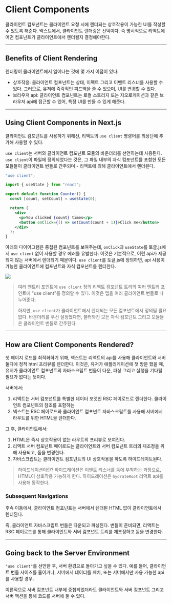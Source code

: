 # Client Components

클라이언트 컴포넌트는 클라이언트 요청 시에 렌더되는 상호작용이 가능한 UI를 작성할 수 있도록 해준다.
넥스트에서, 클라이언트 렌더링은 선택이다. 즉 명시적으로 리액트에 어떤 컴포넌트가 클라이언트에서 렌더될지 결정해야한다.

---

## Benefits of Client Rendering

렌더링이 클라이언트에서 일어나는 것에 몇 가지 이점이 있다:

- 상호작응: 클라이언트 컴포넌트는 상태, 이펙트 그리고 이벤트 리스너를 사용할 수 있다. 그러므로, 유저에 즉각적인 피드백을 줄 수 있으며, UI를 변경할 수 있다.
- 브라우저 api: 클라이언트 컴포넌트는 로컬 스토리지 또는 지오로케이션과 같은 브라우저 api에 접근할 수 있어, 특정 UI를 만들 수 있게 해준다.

---

## Using Client Components in Next.js

클라이언트 컴포넌트를 사용하기 위해선, 리액트의 `use client` 명령어를 최상단에 추가해 사용할 수 있다.

`use client`는 서버와 클라이언트 컴포넌트 모듈의 바운더리를 선언하는데 사용된다. `use client`이 파일에 정의되었다는 것은, 그 파일 내부의 자식 컴포넌트를 포함한 모든 모듈들이 클라이언트 번들로 간주되며 - 리액트에 의해 클라이언트에서 렌더된다.

```jsx
"use client";

import { useState } from "react";

export default function Counter() {
  const [count, setCount] = useState(0);

  return (
    <div>
      <p>You clicked {count} times</p>
      <button onClick={() => setCount(count + 1)}>Click me</button>
    </div>
  );
}
```

아래의 다이어그램은 중첩된 컴포넌트를 보여주는데, `onClick`과 `useState`를 토글.js에서 `use client` 없이 사용할 경우 에러를 유발한다. 이것은 기본적으로, 이런 api가 제공되지 않는 서버에서 렌더되기 때문이다. `use client`를 토글.js에 정의하면, api 사용이 가능한 클라이언트에 컴포넌트와 자식 컴포넌트를 렌더한다.

![](https://nextjs.org/_next/image?url%253D%252Fdocs%252Fdark%252Fuse-client-directive.png%2526w%253D3840%2526q%253D75%2526dpl%253Ddpl_GGqC9f3YC9X7o2mZgeZfBtLubEXa)

> 여러 엔트리 포인트에 `use client` 정의
> 리액트 컴포넌트 트리의 여러 엔트리 포인트에 "use client"를 정의할 수 있다. 이것은 앱을 여러 클라이언트 번들로 나누어준다.
>
> 하지만, `use client`가 클라이언트에서 렌더되는 모든 컴포넌트에서 정의될 필요없다. 바운더리를 우선 설정했다면, 불러와진 모든 자식 컴포넌트 그리고 모듈들은 클라이언트 번들로 간주된다.

---

## How are Client Components Rendered?

첫 페이지 로드를 최적화하기 위해, 넥스트는 리액트의 api를 사용해 클라이언트와 서버 둘다에 정적 html 프리뷰를 렌더한다. 이것은, 유저가 애플리케이션에 첫 방문 했을 때, 유저가 클라이언트 컴포넌트의 자바스크립트 번들이 다운, 파싱 그리고 실행을 기다릴 필요가 없다는 뜻이다.

서버에서:

1. 리액트는 서버 컴포넌트를 특별한 데이터 포맷인 RSC 페이로드로 렌더한다. 클라이언트 컴포넌트의 참조를 포함하는
2. 넥스트는 RSC 페이로드와 클라이언트 컴포넌트 자바스크립트를 사용해 서버에서 라우트를 위한 HTML을 렌더한다.

그 후, 클라이언트에서:

1. HTML은 즉시 상호작용이 없는 라우트의 프리뷰로 보여진다.
2. 리액트 서버 컴포넌트 페이로드는 클라이언트와 서버 컴포넌트 트리의 재조정을 위해 사용되고, 돔을 변경한다.
3. 자바스크립트는 클라이언트 컴포넌트의 UI 상호작용을 하도록 하이드레이트된다.

> 하이드레이션이란?
> 하이드레이션은 이벤트 리스너를 돔에 부착하는 과정으로, HTML이 상호작용 가능하게 한다. 하이드레이션은 `hydrateRoot` 리액트 api를 사용해 동작한다.

### Subsequent Navigations

후속 이동에서, 클라이언트 컴포넌트는 서버에서 렌더된 HTML 없이 클라이언트에서 렌더된다.

즉, 클라이언트 자바스크립트 번들은 다운되고 파싱된다. 번들이 준비되면, 리액트는 RSC 페이로드를 통해 클라이언트와 서버 컴포넌트 트리를 재조정하고 돔을 변경한다.

---

## Going back to the Server Environment

`"use client"`를 선언한 후, 서버 환경으로 돌아가고 싶을 수 있다. 예를 들어, 클라이언트 번들 사이즈를 줄이거나, 서버에서 데이터를 페치, 또는 서버에서만 사용 가능한 api를 사용할 경우.

이론적으로 서버 컴포넌트 내부에 중첩되었더라도 클라이언트와 서버 컴포넌트 그리고 서버 액션을 통해 코드를 서버에 둘 수 있다.
